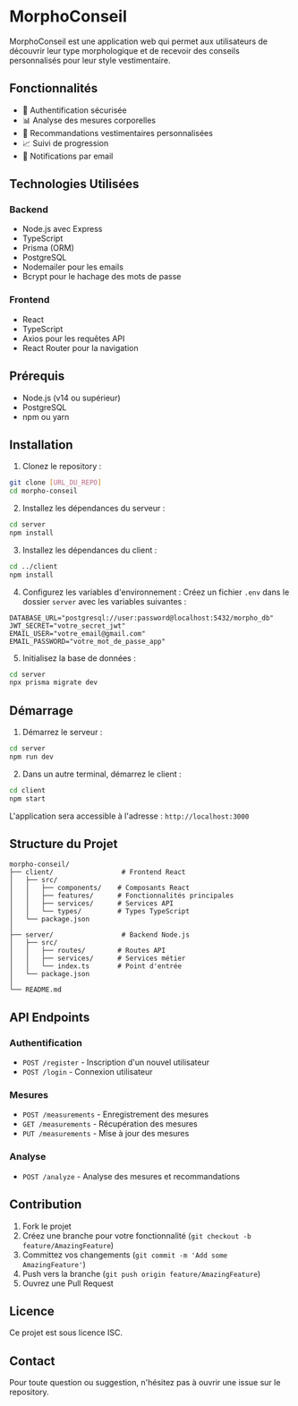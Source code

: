 # MorphoConseil

MorphoConseil est une application web qui permet aux utilisateurs de découvrir leur type morphologique et de recevoir des conseils personnalisés pour leur style vestimentaire.

## Fonctionnalités

- 🔐 Authentification sécurisée
- 📊 Analyse des mesures corporelles
- 👔 Recommandations vestimentaires personnalisées
- 📈 Suivi de progression
- 📧 Notifications par email

## Technologies Utilisées

### Backend
- Node.js avec Express
- TypeScript
- Prisma (ORM)
- PostgreSQL
- Nodemailer pour les emails
- Bcrypt pour le hachage des mots de passe

### Frontend
- React
- TypeScript
- Axios pour les requêtes API
- React Router pour la navigation

## Prérequis

- Node.js (v14 ou supérieur)
- PostgreSQL
- npm ou yarn

## Installation

1. Clonez le repository :
```bash
git clone [URL_DU_REPO]
cd morpho-conseil
```

2. Installez les dépendances du serveur :
```bash
cd server
npm install
```

3. Installez les dépendances du client :
```bash
cd ../client
npm install
```

4. Configurez les variables d'environnement :
Créez un fichier `.env` dans le dossier `server` avec les variables suivantes :
```env
DATABASE_URL="postgresql://user:password@localhost:5432/morpho_db"
JWT_SECRET="votre_secret_jwt"
EMAIL_USER="votre_email@gmail.com"
EMAIL_PASSWORD="votre_mot_de_passe_app"
```

5. Initialisez la base de données :
```bash
cd server
npx prisma migrate dev
```

## Démarrage

1. Démarrez le serveur :
```bash
cd server
npm run dev
```

2. Dans un autre terminal, démarrez le client :
```bash
cd client
npm start
```

L'application sera accessible à l'adresse : `http://localhost:3000`

## Structure du Projet

```
morpho-conseil/
├── client/                 # Frontend React
│   ├── src/
│   │   ├── components/    # Composants React
│   │   ├── features/      # Fonctionnalités principales
│   │   ├── services/      # Services API
│   │   └── types/         # Types TypeScript
│   └── package.json
│
├── server/                 # Backend Node.js
│   ├── src/
│   │   ├── routes/        # Routes API
│   │   ├── services/      # Services métier
│   │   └── index.ts       # Point d'entrée
│   └── package.json
│
└── README.md
```

## API Endpoints

### Authentification
- `POST /register` - Inscription d'un nouvel utilisateur
- `POST /login` - Connexion utilisateur

### Mesures
- `POST /measurements` - Enregistrement des mesures
- `GET /measurements` - Récupération des mesures
- `PUT /measurements` - Mise à jour des mesures

### Analyse
- `POST /analyze` - Analyse des mesures et recommandations

## Contribution

1. Fork le projet
2. Créez une branche pour votre fonctionnalité (`git checkout -b feature/AmazingFeature`)
3. Committez vos changements (`git commit -m 'Add some AmazingFeature'`)
4. Push vers la branche (`git push origin feature/AmazingFeature`)
5. Ouvrez une Pull Request

## Licence

Ce projet est sous licence ISC.

## Contact

Pour toute question ou suggestion, n'hésitez pas à ouvrir une issue sur le repository.
